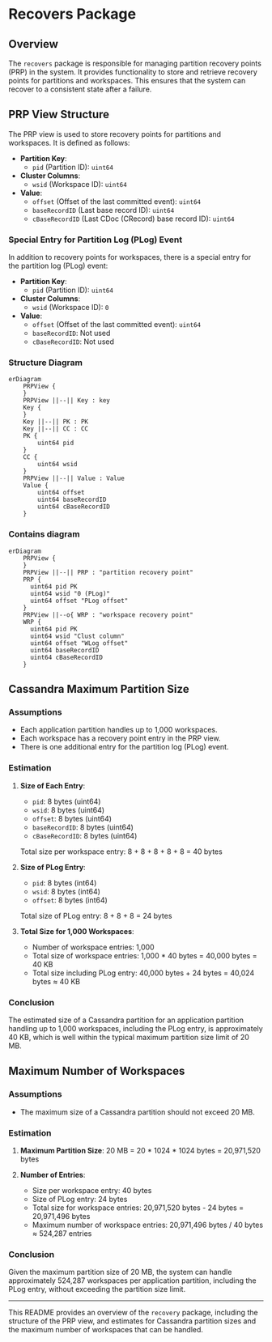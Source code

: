 
# Recovers Package

## Overview

The `recovers` package is responsible for managing partition recovery points (PRP) in the system. It provides functionality to store and retrieve recovery points for partitions and workspaces. This ensures that the system can recover to a consistent state after a failure.

## PRP View Structure

The PRP view is used to store recovery points for partitions and workspaces. It is defined as follows:

- **Partition Key**:
  - `pid` (Partition ID): `uint64`
- **Cluster Columns**:
  - `wsid` (Workspace ID): `uint64`
- **Value**:
  - `offset` (Offset of the last committed event): `uint64`
  - `baseRecordID` (Last base record ID): `uint64`
  - `cBaseRecordID` (Last CDoc (CRecord) base record ID): `uint64`

### Special Entry for Partition Log (PLog) Event

In addition to recovery points for workspaces, there is a special entry for the partition log (PLog) event:

- **Partition Key**:
  - `pid` (Partition ID): `uint64`
- **Cluster Columns**:
  - `wsid` (Workspace ID): `0`
- **Value**:
  - `offset` (Offset of the last committed event): `uint64`
  - `baseRecordID`: Not used
  - `cBaseRecordID`: Not used

### Structure Diagram

```mermaid
erDiagram
    PRPView {
    }
    PRPView ||--|| Key : key
    Key {
    }
    Key ||--|| PK : PK
    Key ||--|| CC : CC
    PK {
        uint64 pid
    }
    CC {
        uint64 wsid
    }
    PRPView ||--|| Value : Value
    Value {
        uint64 offset
        uint64 baseRecordID
        uint64 cBaseRecordID
    }
```

### Contains diagram

```mermaid
erDiagram
    PRPView {
    }
    PRPView ||--|| PRP : "partition recovery point"
    PRP {
      uint64 pid PK
      uint64 wsid "0 (PLog)"
      uint64 offset "PLog offset"
    }
    PRPView ||--o{ WRP : "workspace recovery point"
    WRP {
      uint64 pid PK
      uint64 wsid "Clust column"
      uint64 offset "WLog offset"
      uint64 baseRecordID
      uint64 cBaseRecordID
    }
```

## Cassandra Maximum Partition Size

### Assumptions

- Each application partition handles up to 1,000 workspaces.
- Each workspace has a recovery point entry in the PRP view.
- There is one additional entry for the partition log (PLog) event.

### Estimation

1. **Size of Each Entry**:
   - `pid`: 8 bytes (uint64)
   - `wsid`: 8 bytes (uint64)
   - `offset`: 8 bytes (uint64)
   - `baseRecordID`: 8 bytes (uint64)
   - `cBaseRecordID`: 8 bytes (uint64)

   Total size per workspace entry: 8 + 8 + 8 + 8 + 8 = 40 bytes

2. **Size of PLog Entry**:
   - `pid`: 8 bytes (int64)
   - `wsid`: 8 bytes (int64)
   - `offset`: 8 bytes (int64)

   Total size of PLog entry: 8 + 8 + 8 = 24 bytes

3. **Total Size for 1,000 Workspaces**:
   - Number of workspace entries: 1,000
   - Total size of workspace entries: 1,000 * 40 bytes = 40,000 bytes = 40 KB
   - Total size including PLog entry: 40,000 bytes + 24 bytes = 40,024 bytes ≈ 40 KB

### Conclusion

The estimated size of a Cassandra partition for an application partition handling up to 1,000 workspaces, including the PLog entry, is approximately 40 KB, which is well within the typical maximum partition size limit of 20 MB.

## Maximum Number of Workspaces

### Assumptions

- The maximum size of a Cassandra partition should not exceed 20 MB.

### Estimation

1. **Maximum Partition Size**: 20 MB = 20 * 1024 * 1024 bytes = 20,971,520 bytes

2. **Number of Entries**:
   - Size per workspace entry: 40 bytes
   - Size of PLog entry: 24 bytes
   - Total size for workspace entries: 20,971,520 bytes - 24 bytes = 20,971,496 bytes
   - Maximum number of workspace entries: 20,971,496 bytes / 40 bytes ≈ 524,287 entries

### Conclusion

Given the maximum partition size of 20 MB, the system can handle approximately 524,287 workspaces per application partition, including the PLog entry, without exceeding the partition size limit.

---

This README provides an overview of the `recovery` package, including the structure of the PRP view, and estimates for Cassandra partition sizes and the maximum number of workspaces that can be handled.